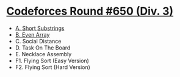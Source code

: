# [Codeforces Round #650 (Div. 3)](https://codeforces.com/contest/1367)

- [A. Short Substrings](https://github.com/wingkwong/competitive-programming/blob/master/codeforces/contests/1367/A.cpp)
- [B. Even Array](https://github.com/wingkwong/competitive-programming/blob/master/codeforces/contests/1367/B.cpp)
- C. Social Distance
- D. Task On The Board
- E. Necklace Assembly
- F1. Flying Sort (Easy Version)
- F2. Flying Sort (Hard Version)